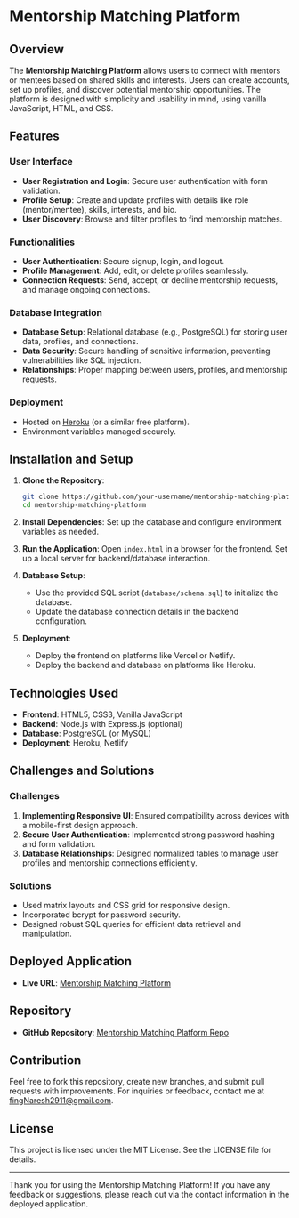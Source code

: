 # Mentorship Matching Platform

## Overview
The **Mentorship Matching Platform** allows users to connect with mentors or mentees based on shared skills and interests. Users can create accounts, set up profiles, and discover potential mentorship opportunities. The platform is designed with simplicity and usability in mind, using vanilla JavaScript, HTML, and CSS.

## Features
### User Interface
- **User Registration and Login**: Secure user authentication with form validation.
- **Profile Setup**: Create and update profiles with details like role (mentor/mentee), skills, interests, and bio.
- **User Discovery**: Browse and filter profiles to find mentorship matches.

### Functionalities
- **User Authentication**: Secure signup, login, and logout.
- **Profile Management**: Add, edit, or delete profiles seamlessly.
- **Connection Requests**: Send, accept, or decline mentorship requests, and manage ongoing connections.

### Database Integration
- **Database Setup**: Relational database (e.g., PostgreSQL) for storing user data, profiles, and connections.
- **Data Security**: Secure handling of sensitive information, preventing vulnerabilities like SQL injection.
- **Relationships**: Proper mapping between users, profiles, and mentorship requests.

### Deployment
- Hosted on [Heroku](https://heroku.com) (or a similar free platform).
- Environment variables managed securely.

## Installation and Setup
1. **Clone the Repository**:
   ```bash
   git clone https://github.com/your-username/mentorship-matching-platform.git
   cd mentorship-matching-platform
   ```

2. **Install Dependencies**:
   Set up the database and configure environment variables as needed.

3. **Run the Application**:
   Open `index.html` in a browser for the frontend. Set up a local server for backend/database interaction.

4. **Database Setup**:
   - Use the provided SQL script (`database/schema.sql`) to initialize the database.
   - Update the database connection details in the backend configuration.

5. **Deployment**:
   - Deploy the frontend on platforms like Vercel or Netlify.
   - Deploy the backend and database on platforms like Heroku.

## Technologies Used
- **Frontend**: HTML5, CSS3, Vanilla JavaScript
- **Backend**: Node.js with Express.js (optional)
- **Database**: PostgreSQL (or MySQL)
- **Deployment**: Heroku, Netlify

## Challenges and Solutions
### Challenges
1. **Implementing Responsive UI**:
   Ensured compatibility across devices with a mobile-first design approach.
2. **Secure User Authentication**:
   Implemented strong password hashing and form validation.
3. **Database Relationships**:
   Designed normalized tables to manage user profiles and mentorship connections efficiently.

### Solutions
- Used matrix layouts and CSS grid for responsive design.
- Incorporated bcrypt for password security.
- Designed robust SQL queries for efficient data retrieval and manipulation.

## Deployed Application
- **Live URL**: [Mentorship Matching Platform](https://stackblitz.com/~/github.com/FingNaresh/sb1-cqvfbbkc)

## Repository
- **GitHub Repository**: [Mentorship Matching Platform Repo](https://github.com/your-username/mentorship-matching-platform)

## Contribution
Feel free to fork this repository, create new branches, and submit pull requests with improvements. For inquiries or feedback, contact me at [fingNaresh2911@gmail.com](mailto:fingNaresh2911@gmail.com).

## License
This project is licensed under the MIT License. See the LICENSE file for details.

---
Thank you for using the Mentorship Matching Platform! If you have any feedback or suggestions, please reach out via the contact information in the deployed application.
